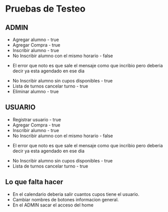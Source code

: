 # Pruebas de Testeo

## ADMIN

* Agregar alumno - true
* Agregar Compra - true 
* Inscribir alumno - true
* No Inscribir alumno con el mismo horario - false
 - El error que noto es que sale el mensaje como que incribio pero deberia decir ya esta agendado en ese dia
* No Inscribir alumno sin cupos disponibles - true
* Lista de turnos cancelar turno - true
* Eliminar alumno - true



## USUARIO
* Registrar usuario - true
* Agregar Compra - true
* Inscribir alumno - true
* No Inscribir alumno con el mismo horario - false
- El error que noto es que sale el mensaje como que incribio pero deberia decir ya esta agendado en ese dia
* No Inscribir alumno sin cupos disponibles - true
* Lista de turnos cancelar turno - true


## Lo que falta hacer
* En el calendario deberia salir cuantos cupos tiene el usuario.
* Cambiar nombres de botones informacion general.
* En el ADMIN sacar el acceso del home
